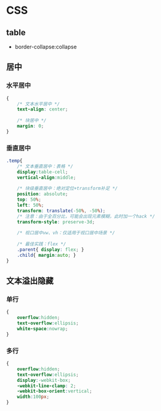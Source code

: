 # CSS

## table
- border-collapse:collapse

## 居中
### 水平居中
```css
{
    /* 文本水平居中 */
    text-align: center;
    
    /* 块居中 */
    margin: 0;
}
```

### 垂直居中
```css
.temp{
    /* 文本垂直居中：表格 */
    display:table-cell;
    vertical-align:middle;
    
    /* 块级垂直居中：绝对定位+transform补足 */
    position: absolute;
    top: 50%;
    left: 50%;
    transform: translate(-50%, -50%);
    /* 注意：由于全百分比，可能会出现元素模糊，此时加一个hack */
    transform-style: preserve-3d;
    
    /* 视口居中vw、vh：仅适用于视口居中场景 */
    
    /* 最佳实践：flex */
    .parent{ display: flex; }
    .child{ margin:auto; }
}
```

## 文本溢出隐藏
### 单行
```css
{
    overflow:hidden;
    text-overflow:ellipsis;
    white-space:nowrap;
}
```
### 多行
```css
{
    overflow:hidden;
    text-overflow:ellipsis;
    display:-webkit-box;
    -webkit-line-clamp: 2;
    -webkit-box-orient:vertical;
    width:100px;
}
```

